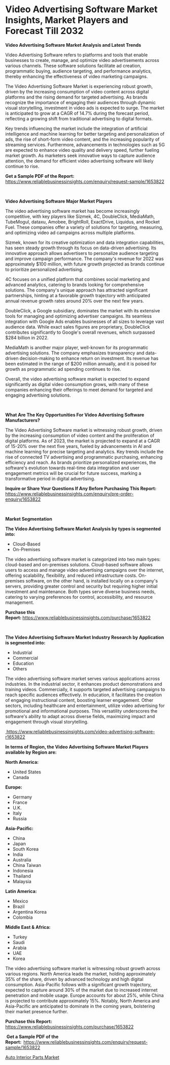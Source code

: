 <p><h1>Video Advertising Software Market Insights, Market Players and Forecast Till 2032</h1></p><p><strong>Video Advertising Software Market Analysis and Latest Trends</strong></p>
<p><p>Video Advertising Software refers to platforms and tools that enable businesses to create, manage, and optimize video advertisements across various channels. These software solutions facilitate ad creation, programmatic buying, audience targeting, and performance analytics, thereby enhancing the effectiveness of video marketing campaigns. </p><p>The Video Advertising Software Market is experiencing robust growth, driven by the increasing consumption of video content across digital platforms and the rising demand for targeted advertising. As brands recognize the importance of engaging their audiences through dynamic visual storytelling, investment in video ads is expected to surge. The market is anticipated to grow at a CAGR of 14.7% during the forecast period, reflecting a growing shift from traditional advertising to digital formats.</p><p>Key trends influencing the market include the integration of artificial intelligence and machine learning for better targeting and personalization of ads, the rise of short-form video content, and the increasing popularity of streaming services. Furthermore, advancements in technologies such as 5G are expected to enhance video quality and delivery speed, further fueling market growth. As marketers seek innovative ways to capture audience attention, the demand for efficient video advertising software will likely continue to rise.</p></p>
<p><strong>Get a Sample PDF of the Report:&nbsp;</strong> <a href="https://www.reliablebusinessinsights.com/enquiry/request-sample/1653822?utm_campaign=2215&utm_medium=2&utm_source=Github&utm_content=ia&utm_term=07032025&utm_id=video-advertising-software">https://www.reliablebusinessinsights.com/enquiry/request-sample/1653822</a></p>
<p>&nbsp;</p>
<p><strong>Video Advertising Software Major Market Players</strong></p>
<p><p>The video advertising software market has become increasingly competitive, with key players like Sizmek, 4C, DoubleClick, MediaMath, TubeMogul, dataxu, Amobee, BrightRoll, ExactDrive, Liquidus, and Rocket Fuel. These companies offer a variety of solutions for targeting, measuring, and optimizing video ad campaigns across multiple platforms.</p><p>Sizmek, known for its creative optimization and data integration capabilities, has seen steady growth through its focus on data-driven advertising. Its innovative approach allows advertisers to personalize audience targeting and improve campaign performance. The company's revenue for 2022 was approximately $100 million, with future growth projected as brands continue to prioritize personalized advertising.</p><p>4C focuses on a unified platform that combines social marketing and advanced analytics, catering to brands looking for comprehensive solutions. The company's unique approach has attracted significant partnerships, hinting at a favorable growth trajectory with anticipated annual revenue growth rates around 20% over the next few years.</p><p>DoubleClick, a Google subsidiary, dominates the market with its extensive tools for managing and optimizing advertiser campaigns. Its seamless integration with Google Ads enables businesses of all sizes to leverage vast audience data. While exact sales figures are proprietary, DoubleClick contributes significantly to Google's overall revenues, which surpassed $284 billion in 2022.</p><p>MediaMath is another major player, well-known for its programmatic advertising solutions. The company emphasizes transparency and data-driven decision-making to enhance return on investment. Its revenue has been estimated in the range of $200 million annually, and it is poised for growth as programmatic ad spending continues to rise.</p><p>Overall, the video advertising software market is expected to expand significantly as digital video consumption grows, with many of these companies enhancing their offerings to meet demand for targeted and engaging advertising solutions.</p></p>
<p>&nbsp;</p>
<p><strong>What Are The Key Opportunities For Video Advertising Software Manufacturers?</strong></p>
<p><p>The Video Advertising Software market is witnessing robust growth, driven by the increasing consumption of video content and the proliferation of digital platforms. As of 2023, the market is projected to expand at a CAGR of 15-20% over the next five years, fueled by advancements in AI and machine learning for precise targeting and analytics. Key trends include the rise of connected TV advertising and programmatic purchasing, enhancing efficiency and reach. As brands prioritize personalized experiences, the software's evolution towards real-time data integration and user engagement metrics will be crucial for future success, marking a transformative period in digital advertising.</p></p>
<p><strong>Inquire or Share Your Questions If Any Before Purchasing This Report:</strong> <a href="https://www.reliablebusinessinsights.com/enquiry/pre-order-enquiry/1653822?utm_campaign=2215&utm_medium=2&utm_source=Github&utm_content=ia&utm_term=07032025&utm_id=video-advertising-software">https://www.reliablebusinessinsights.com/enquiry/pre-order-enquiry/1653822</a></p>
<p>&nbsp;</p>
<p><strong>Market Segmentation</strong></p>
<p><strong>The Video Advertising Software Market Analysis by types is segmented into:</strong></p>
<p><ul><li>Cloud-Based</li><li>On-Premises</li></ul></p>
<p><p>The video advertising software market is categorized into two main types: cloud-based and on-premises solutions. Cloud-based software allows users to access and manage video advertising campaigns over the internet, offering scalability, flexibility, and reduced infrastructure costs. On-premises software, on the other hand, is installed locally on a company's servers, providing greater control and security but requiring higher initial investment and maintenance. Both types serve diverse business needs, catering to varying preferences for control, accessibility, and resource management.</p></p>
<p><strong>Purchase this Report:&nbsp;</strong><a href="https://www.reliablebusinessinsights.com/purchase/1653822?utm_campaign=2215&utm_medium=2&utm_source=Github&utm_content=ia&utm_term=07032025&utm_id=video-advertising-software">https://www.reliablebusinessinsights.com/purchase/1653822</a></p>
<p>&nbsp;</p>
<p><strong>The Video Advertising Software Market Industry Research by Application is segmented into:</strong></p>
<p><ul><li>Industrial</li><li>Commercial</li><li>Education</li><li>Others</li></ul></p>
<p><p>The video advertising software market serves various applications across industries. In the industrial sector, it enhances product demonstrations and training videos. Commercially, it supports targeted advertising campaigns to reach specific audiences effectively. In education, it facilitates the creation of engaging instructional content, boosting learner engagement. Other sectors, including healthcare and entertainment, utilize video advertising for promotional and informational purposes. This versatility underscores the software's ability to adapt across diverse fields, maximizing impact and engagement through visual storytelling.</p></p>
<p><a href="https://www.reliablebusinessinsights.com/video-advertising-software-r1653822?utm_campaign=2215&utm_medium=2&utm_source=Github&utm_content=ia&utm_term=07032025&utm_id=video-advertising-software">&nbsp;https://www.reliablebusinessinsights.com/video-advertising-software-r1653822</a></p>
<p><strong>In terms of Region, the Video Advertising Software Market Players available by Region are:</strong></p>
<p>
    <p> <strong> North America: </strong>
        <ul>
            <li>United States</li>
            <li>Canada</li>
        </ul>
        </p> 
    <p> <strong> Europe: </strong>
        <ul>
            <li>Germany</li>
            <li>France</li>
            <li>U.K.</li>
            <li>Italy</li>
            <li>Russia</li>
        </ul>
        </p> 
    <p> <strong> Asia-Pacific: </strong>
        <ul>
            <li>China</li>
            <li>Japan</li>
            <li>South Korea</li>
            <li>India</li>
            <li>Australia</li>
            <li>China Taiwan</li>
            <li>Indonesia</li>
            <li>Thailand</li>
            <li>Malaysia</li>
        </ul>
        </p> 
    <p> <strong> Latin America: </strong>
        <ul>
            <li>Mexico</li>
            <li>Brazil</li>
            <li>Argentina Korea</li>
            <li>Colombia</li>
        </ul>
        </p> 
    <p> <strong> Middle East & Africa: </strong>
        <ul>
            <li>Turkey</li>
            <li>Saudi</li>
            <li>Arabia</li>
            <li>UAE</li>
            <li>Korea</li>
        </ul>
    </p>
    </p>
<p><p>The video advertising software market is witnessing robust growth across various regions. North America leads the market, holding approximately 35% of the share, driven by advanced technology and high digital consumption. Asia-Pacific follows with a significant growth trajectory, expected to capture around 30% of the market due to increased internet penetration and mobile usage. Europe accounts for about 25%, while China is projected to contribute approximately 15%. Notably, North America and Asia-Pacific are anticipated to dominate in the coming years, bolstering their market presence further.</p></p>
<p><strong>Purchase this Report: </strong><a href="https://www.reliablebusinessinsights.com/purchase/1653822?utm_campaign=2215&utm_medium=2&utm_source=Github&utm_content=ia&utm_term=07032025&utm_id=video-advertising-software">https://www.reliablebusinessinsights.com/purchase/1653822</a></p>
<p>&nbsp;<strong>Get a Sample PDF of the Report:&nbsp;&nbsp;</strong><a href="https://www.reliablebusinessinsights.com/enquiry/request-sample/1653822?utm_campaign=2215&utm_medium=2&utm_source=Github&utm_content=ia&utm_term=07032025&utm_id=video-advertising-software">https://www.reliablebusinessinsights.com/enquiry/request-sample/1653822</a></p>
<p><strong></strong></p>
<p><p><a href="https://github.com/hgf64gh/Market-Research-Report-List-1/blob/main/auto-interior-parts-market.md?utm_campaign=2215&utm_medium=2&utm_source=Github&utm_content=ia&utm_term=07032025&utm_id=video-advertising-software">Auto Interior Parts Market</a></p></p>